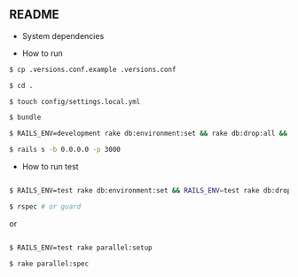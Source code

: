 ## README

* System dependencies


* How to run

```bash
$ cp .versions.conf.example .versions.conf

$ cd .

$ touch config/settings.local.yml

$ bundle

$ RAILS_ENV=development rake db:environment:set && rake db:drop:all && rake db:create && rake db:migrate && rake db:seed

$ rails s -b 0.0.0.0 -p 3000

```

* How to run test

```bash

$ RAILS_ENV=test rake db:environment:set && RAILS_ENV=test rake db:drop && RAILS_ENV=test rake db:create && RAILS_ENV=test rake db:schema:load

$ rspec # or guard

```

or

```bash

$ RAILS_ENV=test rake parallel:setup

$ rake parallel:spec

```
